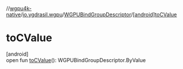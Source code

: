 //[wgpu4k-native](../../../index.md)/[io.ygdrasil.wgpu](../index.md)/[WGPUBindGroupDescriptor](index.md)/[[android]toCValue]([android]to-c-value.md)

# toCValue

[android]\
open fun [toCValue]([android]to-c-value.md)(): WGPUBindGroupDescriptor.ByValue